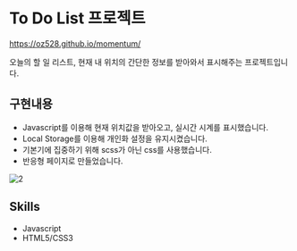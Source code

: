 # To Do List 프로젝트
https://oz528.github.io/momentum/

오늘의 할 일 리스트, 현재 내 위치의 간단한 정보를 받아와서 표시해주는 프로젝트입니다.

## 구현내용
- Javascript를 이용해 현재 위치값을 받아오고, 실시간 시계를 표시했습니다.
- Local Storage를 이용해 개인화 설정을 유지시켰습니다.
- 기본기에 집중하기 위해 scss가 아닌 css를 사용했습니다.
- 반응형 페이지로 만들었습니다.

![2](https://user-images.githubusercontent.com/124434808/217062672-8a7b4823-e318-4f1d-9a47-a62a9d3d5e14.png)

## Skills
- Javascript
- HTML5/CSS3
